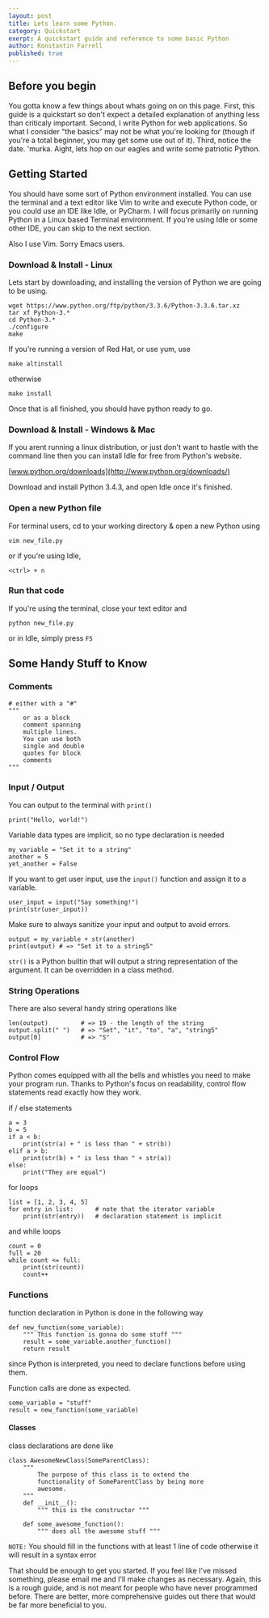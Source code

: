 ```yaml
---
layout: post
title: Lets learn some Python.
category: Quickstart
exerpt: A quickstart guide and reference to some basic Python
author: Konstantin Farrell
published: true
---
```


## Before you begin

You gotta know a few things about whats going on on this page. First, this guide is a quickstart so don't expect a detailed explanation of anything less than criticaly important.
Second, I write Python for web applications. So what I consider "the basics" may not be what you're looking for (though if you're a total beginner, you may get some use out of it).
Third, notice the date. 'murka. Aight, lets hop on our eagles and write some patriotic Python.

## Getting Started

You should have some sort of Python environment installed. You can use the terminal and a text editor like Vim to write and execute Python code, or you could use an IDE like Idle, or PyCharm.
I will focus primarily on running Python in a Linux based Terminal environment. If you're using Idle or some other IDE, you can skip to the next section.

Also I use Vim. Sorry Emacs users.

### Download & Install - Linux

Lets start by downloading, and installing the version of Python we are going to be using.

    wget https://www.python.org/ftp/python/3.3.6/Python-3.3.6.tar.xz
    tar xf Python-3.*
    cd Python-3.*
    ./configure
    make

If you're running a version of Red Hat, or use yum, use

    make altinstall

otherwise

    make install

Once that is all finished, you should have python ready to go.

### Download & Install - Windows & Mac

If you arent running a linux distribution, or just don't want to hastle with the command line then you can install Idle for free from Python's website. 

[www.python.org/downloads](http://www.python.org/downloads/)

Download and install Python 3.4.3, and open Idle once it's finished.

### Open a new Python file

For terminal users, cd to your working directory & open a new Python using

    vim new_file.py

or if you're using Idle,

    <ctrl> + n

### Run that code

If you're using the terminal, close your text editor and

    python new_file.py

or in Idle, simply press `F5`

## Some Handy Stuff to Know

### Comments 

    # either with a "#"
    """
        or as a block
        comment spanning
        multiple lines.
        You can use both
        single and double
        quotes for block
        comments
    """

### Input / Output

You can output to the terminal with `print()`

    print("Hello, world!")

Variable data types are implicit, so no type declaration is needed

    my_variable = "Set it to a string"
    another = 5
    yet_another = False

If you want to get user input, use the `input()` function and assign it to a variable.

    user_input = input("Say something!")
    print(str(user_input))

Make sure to always sanitize your input and output to avoid errors.

    output = my_variable + str(another)
    print(output) # => "Set it to a string5"

`str()` is a Python builtin that will output a string representation of the argument. It can be overridden in a class method.

### String Operations

There are also several handy string operations like

    len(output)         # => 19 - the length of the string
    output.split(" ")   # => "Set", "it", "to", "a", "string5"
    output[0]           # => "S"

### Control Flow

Python comes equipped with all the bells and whistles you need to make your program run. Thanks to Python's focus on readability, control flow statements read exactly how they work.

if / else statements

    a = 3
    b = 5
    if a < b:
        print(str(a) + " is less than " + str(b))
    elif a > b:
        print(str(b) + " is less than " + str(a))
    else:
        print("They are equal")

for loops

    list = [1, 2, 3, 4, 5]
    for entry in list:      # note that the iterator variable
        print(str(entry))   # declaration statement is implicit

and while loops

    count = 0
    full = 20
    while count <= full:
        print(str(count))
        count++

### Functions

function declaration in Python is done in the following way

    def new_function(some_variable):
        """ This function is gonna do some stuff """
        result = some_variable.another_function()
        return result

since Python is interpreted, you need to declare functions before using them.

Function calls are done as expected.

    some_variable = "stuff"
    result = new_function(some_variable)

#### Classes

class declarations are done like

    class AwesomeNewClass(SomeParentClass):
        """
            The purpose of this class is to extend the
            functionality of SomeParentClass by being more
            awesome.
        """
        def __init__():
            """ this is the constructor """

        def some_awesome_function():
            """ does all the awesome stuff """

`NOTE:` You should fill in the functions with at least 1 line of code otherwise it will result in a syntax error

That should be enough to get you started. If you feel like I've missed something, please email me and I'll make changes as necessary. Again, this is a rough guide, and is not meant for people who have never programmed before. There are better, more comprehensive guides out there that would be far more beneficial to you.

